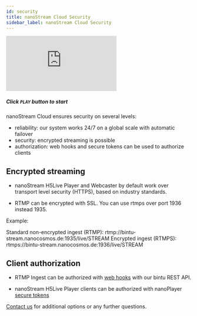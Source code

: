 ```yaml
---
id: security
title: nanoStream Cloud Security
sidebar_label: nanoStream Cloud Security
---
```


<div class="video-wrap">
    <div class="video-container">
        <iframe src="https://www.youtube.com/embed/nOmcvcgr6UI" frameborder="0" allowfullscreen></iframe>
    </div>
</div>

##### *Click `PLAY` button to start*

nanoStream Cloud ensures security on several levels:

- reliability: our system works 24/7 on a global scale with automatic failover 
- security: encrypted streaming is possible
- authorization: web hooks and secure tokens can be used to authorize clients

## Encrypted streaming

- nanoStream H5Live Player and Webcaster by default work over transport level security (HTTPS), based on industry standards.

- RTMP can be encrypted with SSL. You can use rtmps over port 1936 instead 1935.

Example:

Standard non-encrypted ingest (RTMP): rtmp://bintu-stream.nanocosmos.de:1935/live/STREAM 
Encrypted ingest (RTMPS): rtmps://bintu-stream.nanocosmos.de:1936/live/STREAM

## Client authorization

- RTMP Ingest can be authorized with [web hooks](bintu_custom_webhooks.md) with our bintu REST API.

- nanoStream H5Live Player clients can be authorized with nanoPlayer [secure tokens](../nanoplayer/nanoplayer_token_security.md)

[Contact us](https://www.nanocosmos.de/support) for additional options or any further questions.
